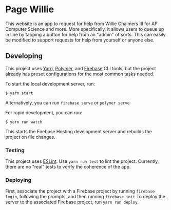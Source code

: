 # Page Willie
This website is an app to request for help from Willie Chalmers III for AP Computer Science and more.
More specifically, it allows users to queue up in line by tapping a button for help from an "admin"
of sorts. This can easily be modified to support requests for help from yourself or anyone else.

## Developing 
This project uses [Yarn](https://yarnpkg.com/en/), [Polymer](https://www.polymer-project.org), and 
[Firebase](https://firebase.google.com) CLI tools, but the project already has preset configurations
for the most common tasks needed.

To start the local development server, run:
```
$ yarn start
```
Alternatively, you can run `firebase serve` or `polymer serve`

For rapid development, you can run:
```
$ yarn run watch
```
This starts the Firebase Hosting development server and rebuilds the project on file changes.

### Testing
This project uses [ESLint](https://eslint.org/). Use `yarn run test` to lint the project.
Currently, there are no "real" tests to verify the coherence of the app.

### Deploying
First, associate the project with a Firebase project by running `firebase login`, following the 
prompts, and then running `firebase init`
To deploy the server to the associated Firebase project, run `yarn run deploy`.
